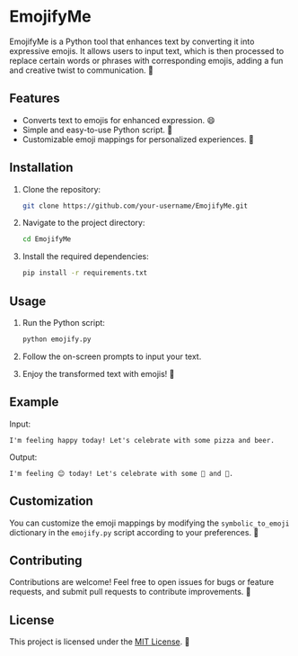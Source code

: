 # EmojifyMe

EmojifyMe is a Python tool that enhances text by converting it into expressive emojis. It allows users to input text, which is then processed to replace certain words or phrases with corresponding emojis, adding a fun and creative twist to communication. 🎉

## Features

- Converts text to emojis for enhanced expression. 😄
- Simple and easy-to-use Python script. 🐍
- Customizable emoji mappings for personalized experiences. 🔧

## Installation

1. Clone the repository:

   ```bash
   git clone https://github.com/your-username/EmojifyMe.git
   ```

2. Navigate to the project directory:

   ```bash
   cd EmojifyMe
   ```

3. Install the required dependencies:

   ```bash
   pip install -r requirements.txt
   ```

## Usage

1. Run the Python script:

   ```bash
   python emojify.py
   ```

2. Follow the on-screen prompts to input your text.

3. Enjoy the transformed text with emojis! 🚀

## Example

Input:
```
I'm feeling happy today! Let's celebrate with some pizza and beer.
```

Output:
```
I'm feeling 😊 today! Let's celebrate with some 🍕 and 🍺.
```

## Customization

You can customize the emoji mappings by modifying the `symbolic_to_emoji` dictionary in the `emojify.py` script according to your preferences. 🎨

## Contributing

Contributions are welcome! Feel free to open issues for bugs or feature requests, and submit pull requests to contribute improvements. 🤝

## License

This project is licensed under the [MIT License](LICENSE). 📝
